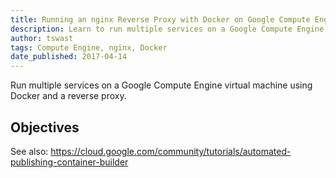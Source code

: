 ```yaml
---
title: Running an nginx Reverse Proxy with Docker on Google Compute Engine
description: Learn to run multiple services on a Google Compute Engine virtual machine using Docker and a reverse proxy.
author: tswast
tags: Compute Engine, nginx, Docker
date_published: 2017-04-14
---
```

Run multiple services on a Google Compute Engine virtual machine using Docker
and a reverse proxy.

## Objectives

See also: https://cloud.google.com/community/tutorials/automated-publishing-container-builder
